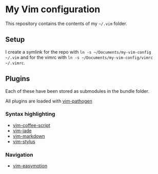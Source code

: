 # My Vim configuration

This repository contains the contents of my `~/.vim` folder.


## Setup

I create a symlink for the repo with `ln -s ~/Documents/my-vim-config ~/.vim`
and for the vimrc with `ln -s ~/Documents/my-vim-config/vimrc ~/.vimrc`.


## Plugins

Each of these have been stored as submodules in the bundle folder.

All plugins are loaded with [vim-pathogen](https://github.com/tpope/vim-pathogen)


### Syntax highlighting

- [vim-coffee-script](https://github.com/kchmck/vim-coffee-script)
- [vim-jade](https://github.com/digitaltoad/vim-jade)
- [vim-markdown](https://github.com/plasticboy/vim-markdown)
- [vim-stylus](https://github.com/wavded/vim-stylus)


### Navigation

- [vim-easymotion](https://github.com/Lokaltog/vim-easymotion)
